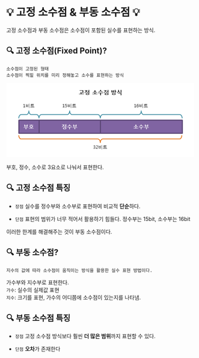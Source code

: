 # 💡 고정 소수점 & 부동 소수점 💡
고정 소수점과 부동 소수점은 소수점이 포함된 실수를 표현하는 방식.

## 🔍 고정 소수점(Fixed Point)?
```
소수점이 고정된 형태   
소수점이 찍힐 위치를 미리 정해놓고 소수를 표현하는 방식   
```
<img src = "/컴퓨터구조/img/고정소수점.png" width="500px">   

부호, 정수, 소수로 3요소로 나눠서 표현한다.   

## 🔍 고정 소수점 특징
* `장점`
실수를 정수부와 소수부로 표현하여 비교적 **단순**하다.   

* `단점`
표현의 범위가 너무 적어서 활용하기 힘들다.
정수부는 15bit, 소수부는 16bit    

이러한 한계를 해결해주는 것이 부동 소수점이다.   

## 🔍 부동 소수점?
```
지수의 값에 따라 소수점이 움직이는 방식을 활용한 실수 표현 방법이다.
```
가수부와 지수부로 표현한다.   
`가수`: 실수의 실제값 표현   
`지수`: 크기를 표현, 가수의 어디쯤에 소수점이 있는지를 나타냄.   

## 🔍 부동 소수점 특징
* `장점`
고정 소수점 방식보다 훨씬 **더 많은 범위**까지 표현할 수 있다.   

* `단점`
**오차**가 존재한다